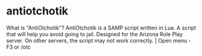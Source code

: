 # antiotchotik
What is "AntiOtchotik"? AntiOtchotik is a SAMP script written in Lua. A script that will help you avoid going to jail. Designed for the Arizona Role Play server. On other servers, the script may not work correctly.
| Open menu - F3 or /otc
